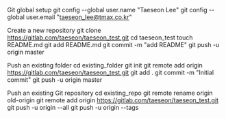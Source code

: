 Git global setup
git config --global user.name "Taeseon Lee"
git config --global user.email "taeseon_lee@tmax.co.kr"

Create a new repository
git clone https://gitlab.com/taeseon/taeseon_test.git
cd taeseon_test
touch README.md
git add README.md
git commit -m "add README"
git push -u origin master

Push an existing folder
cd existing_folder
git init
git remote add origin https://gitlab.com/taeseon/taeseon_test.git
git add .
git commit -m "Initial commit"
git push -u origin master

Push an existing Git repository
cd existing_repo
git remote rename origin old-origin
git remote add origin https://gitlab.com/taeseon/taeseon_test.git
git push -u origin --all
git push -u origin --tags